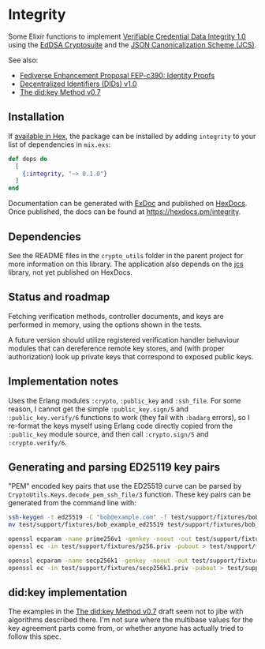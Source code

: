 # Integrity

Some Elixir functions to implement [Verifiable Credential Data Integrity 1.0](https://www.w3.org/TR/vc-data-integrity/) using the
[EdDSA Cryptosuite](https://www.w3.org/TR/vc-di-eddsa/) and the
[JSON Canonicalization Scheme (JCS)](https://www.rfc-editor.org/rfc/rfc8785).

See also:

- [Fediverse Enhancement Proposal FEP-c390: Identity Proofs](https://codeberg.org/silverpill/feps/src/branch/main/c390/fep-c390.md)
- [Decentralized Identifiers (DIDs) v1.0](https://www.w3.org/TR/did-core/)
- [The did:key Method v0.7](https://w3c-ccg.github.io/did-method-key/)

## Installation

If [available in Hex](https://hex.pm/docs/publish), the package can be installed
by adding `integrity` to your list of dependencies in `mix.exs`:

```elixir
def deps do
  [
    {:integrity, "~> 0.1.0"}
  ]
end
```

Documentation can be generated with [ExDoc](https://github.com/elixir-lang/ex_doc)
and published on [HexDocs](https://hexdocs.pm). Once published, the docs can
be found at <https://hexdocs.pm/integrity>.

## Dependencies

See the README files in the `crypto_utils` folder
in the parent project for more information on this library.
The application also depends on the [jcs](https://github.com/pzingg/jcs) library,
not yet published on HexDocs.

## Status and roadmap

Fetching verification methods, controller documents, and keys are 
performed in memory, using the options shown in the tests.

A future version should utilize registered verification handler
behaviour modules that can dereference remote key stores, and
(with proper authorization) look up private keys that correspond
to exposed public keys.

## Implementation notes

Uses the Erlang modules `:crypto`, `:public_key` and `:ssh_file`. For some reason,
I cannot get the simple `:public_key.sign/5` and `:public_key.verify/6` functions
to work (they fail with `:badarg` errors), so I re-format the keys myself using
Erlang code directly copied from the `:public_key` module source,
and then call `:crypto.sign/5` and `:crypto.verify/6`.

## Generating and parsing ED25119 key pairs

"PEM" encoded key pairs that use the ED25519 curve can be parsed by
`CryptoUtils.Keys.decode_pem_ssh_file/3` function. These key pairs
can be generated from the command line with:

```sh
ssh-keygen -t ed25519 -C "bob@example.com" -f test/support/fixtures/bob_example_ed25519
mv test/support/fixtures/bob_example_ed25519 test/support/fixtures/bob_example_ed25519.pub

openssl ecparam -name prime256v1 -genkey -noout -out test/support/fixtures/p256.priv
openssl ec -in test/support/fixtures/p256.priv -pubout > test/support/fixtures/p256.pub

openssl ecparam -name secp256k1 -genkey -noout -out test/support/fixtures/secp256k1.priv
openssl ec -in test/support/fixtures/secp256k1.priv -pubout > test/support/fixtures/secp256k1.pub
```

## did:key implementation

The examples in the [The did:key Method v0.7](https://w3c-ccg.github.io/did-method-key/)
draft seem not to jibe with algorithms described there. I'm not sure where the
multibase values for the key agreement parts come from, or whether anyone
has actually tried to follow this spec.
